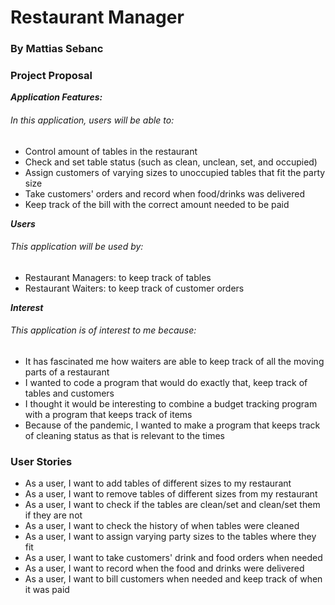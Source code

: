 # Restaurant Manager 

### By Mattias Sebanc

### Project Proposal

**_Application Features:_**

###### In this application, users will be able to:

- Control amount of tables in the restaurant
- Check and set table status (such as clean, unclean, set, and occupied)
- Assign customers of varying sizes to unoccupied tables that fit the party size
- Take customers' orders and record when food/drinks was delivered
- Keep track of the bill with the correct amount needed to be paid

**_Users_**

###### This application will be used by:

- Restaurant Managers: to keep track of tables
- Restaurant Waiters: to keep track of customer orders

**_Interest_**

###### This application is of interest to me because:

- It has fascinated me how waiters are able to keep track of all the moving parts of a restaurant
- I wanted to code a program that would do exactly that, keep track of tables and customers
- I thought it would be interesting to combine a budget tracking program with a program that keeps track of items
- Because of the pandemic, I wanted to make a program that keeps track of cleaning status as that is relevant to the
  times

### User Stories

- As a user, I want to add tables of different sizes to my restaurant
- As a user, I want to remove tables of different sizes from my restaurant
- As a user, I want to check if the tables are clean/set and clean/set them if they are not
- As a user, I want to check the history of when tables were cleaned
- As a user, I want to assign varying party sizes to the tables where they fit
- As a user, I want to take customers' drink and food orders when needed
- As a user, I want to record when the food and drinks were delivered
- As a user, I want to bill customers when needed and keep track of when it was paid
 
